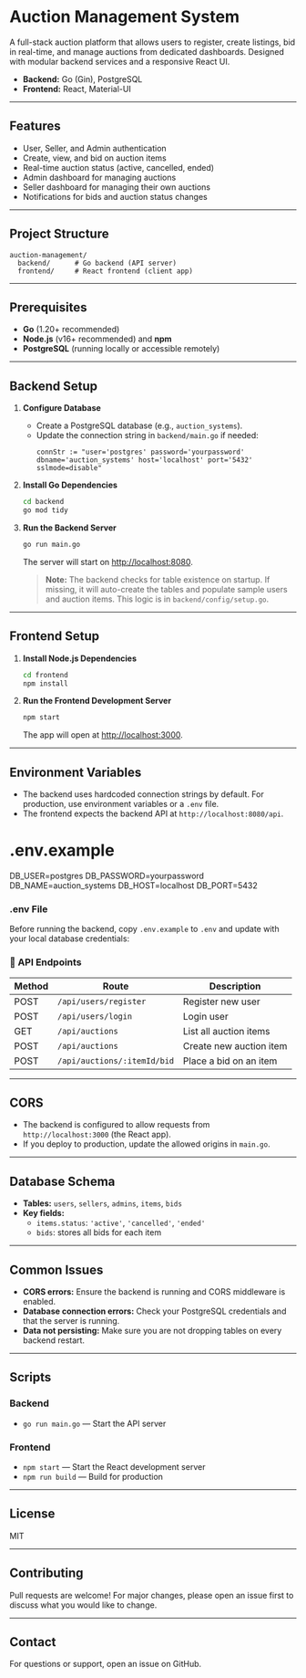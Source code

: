 # Auction Management System

A full-stack auction platform that allows users to register, create listings, bid in real-time, and manage auctions from dedicated dashboards. Designed with modular backend services and a responsive React UI.

- **Backend:** Go (Gin), PostgreSQL
- **Frontend:** React, Material-UI

---

## Features

- User, Seller, and Admin authentication
- Create, view, and bid on auction items
- Real-time auction status (active, cancelled, ended)
- Admin dashboard for managing auctions
- Seller dashboard for managing their own auctions
- Notifications for bids and auction status changes

---

## Project Structure

```
auction-management/
  backend/      # Go backend (API server)
  frontend/     # React frontend (client app)
```

---

## Prerequisites

- **Go** (1.20+ recommended)
- **Node.js** (v16+ recommended) and **npm**
- **PostgreSQL** (running locally or accessible remotely)

---

## Backend Setup

1. **Configure Database**

   - Create a PostgreSQL database (e.g., `auction_systems`).
   - Update the connection string in `backend/main.go` if needed:
     ```
     connStr := "user='postgres' password='yourpassword' dbname='auction_systems' host='localhost' port='5432' sslmode=disable"
     ```

2. **Install Go Dependencies**

   ```bash
   cd backend
   go mod tidy
   ```

3. **Run the Backend Server**

   ```bash
   go run main.go
   ```

   The server will start on [http://localhost:8080](http://localhost:8080).

   > **Note:** The backend checks for table existence on startup. If missing, it will auto-create the tables and populate sample users and auction items. This logic is in `backend/config/setup.go`.

---

## Frontend Setup

1. **Install Node.js Dependencies**

   ```bash
   cd frontend
   npm install
   ```

2. **Run the Frontend Development Server**

   ```bash
   npm start
   ```

   The app will open at [http://localhost:3000](http://localhost:3000).

---

## Environment Variables

- The backend uses hardcoded connection strings by default. For production, use environment variables or a `.env` file.
- The frontend expects the backend API at `http://localhost:8080/api`.

# .env.example
DB_USER=postgres
DB_PASSWORD=yourpassword
DB_NAME=auction_systems
DB_HOST=localhost
DB_PORT=5432

### .env File

Before running the backend, copy `.env.example` to `.env` and update with your local database credentials:

### 🔌 API Endpoints

| Method | Route                              | Description              |
|--------|------------------------------------|--------------------------|
| POST   | `/api/users/register`              | Register new user        |
| POST   | `/api/users/login`                 | Login user               |
| GET    | `/api/auctions`                    | List all auction items   |
| POST   | `/api/auctions`                    | Create new auction item  |
| POST   | `/api/auctions/:itemId/bid`        | Place a bid on an item   | 
---

## CORS

- The backend is configured to allow requests from `http://localhost:3000` (the React app).
- If you deploy to production, update the allowed origins in `main.go`.

---

## Database Schema

- **Tables:** `users`, `sellers`, `admins`, `items`, `bids`
- **Key fields:**
  - `items.status`: `'active'`, `'cancelled'`, `'ended'`
  - `bids`: stores all bids for each item

---

## Common Issues

- **CORS errors:** Ensure the backend is running and CORS middleware is enabled.
- **Database connection errors:** Check your PostgreSQL credentials and that the server is running.
- **Data not persisting:** Make sure you are not dropping tables on every backend restart.

---

## Scripts

### Backend

- `go run main.go` — Start the API server

### Frontend

- `npm start` — Start the React development server
- `npm run build` — Build for production

---

## License

MIT

---

## Contributing

Pull requests are welcome! For major changes, please open an issue first to discuss what you would like to change.

---

## Contact

For questions or support, open an issue on GitHub.



